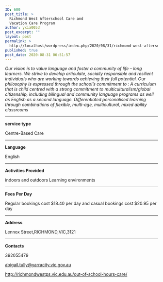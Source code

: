 ```yaml
---
ID: 600
post_title: >
  Richmond West Afterschool Care and
  Vacation Care Program
author: yxia0053
post_excerpt: ""
layout: post
permalink: >
  http://localhost/wordpress/index.php/2020/08/31/richmond-west-afterschool-care-and-vacation-care-program/
published: true
post_date: 2020-08-31 06:51:57
---
```

<em>Our vision is to value language and foster a community of life – long learners. We strive to develop articulate, socially responsible and resilient individuals who are working towards achieving their full potential. Our philosophy is expressed through the school’s commitment to : A curriculum that is child centred with a strong commitment to multiculturalism/global citizenship, including bilingual and community language programs as well as English as a second language. Differentiated personalised learning through combinations of flexible, multi-age, multicultural, mixed ability classrooms</em>

<!--more-->

<hr />

<strong>service type</strong>

Centre-Based Care

<hr />

<strong>Language</strong>

English

<hr />

<strong>Activities Provided</strong>

indoors and outdoors Learning environments

<hr />

<strong>Fees Per Day</strong>

Regular bookings cost $18.40 per day and casual bookings cost $20.95 per day

<hr />

<strong>Address</strong>

Lennox Street,RICHMOND,VIC,3121

<hr />

<strong>Contacts</strong>

392055479

abigail.tully@yarracity.vic.gov.au

http://richmondwestps.vic.edu.au/out-of-school-hours-care/